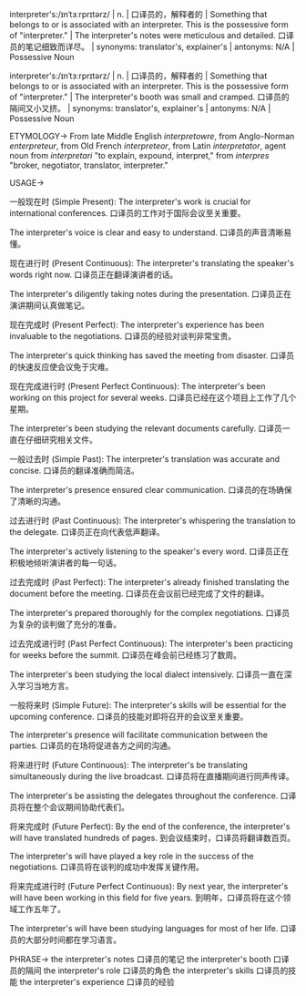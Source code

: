 interpreter's:/ɪnˈtɜːrprɪtərz/ | n. | 口译员的，解释者的 |  Something that belongs to or is associated with an interpreter.  This is the possessive form of "interpreter." | The interpreter's notes were meticulous and detailed. 口译员的笔记细致而详尽。 | synonyms: translator's, explainer's | antonyms: N/A | Possessive Noun

interpreter's:/ɪnˈtɜːrprɪtərz/ | n. | 口译员的，解释者的 |  Something that belongs to or is associated with an interpreter.  This is the possessive form of "interpreter." | The interpreter's booth was small and cramped.  口译员的隔间又小又挤。 | synonyms: translator's, explainer's | antonyms: N/A | Possessive Noun


ETYMOLOGY->
From late Middle English *interpretowre*, from Anglo-Norman *enterpreteur*, from Old French *interpreteor*, from Latin *interpretator*, agent noun from *interpretari* "to explain, expound, interpret," from *interpres* "broker, negotiator, translator, interpreter."

USAGE->

一般现在时 (Simple Present):
The interpreter's work is crucial for international conferences. 口译员的工作对于国际会议至关重要。

The interpreter's voice is clear and easy to understand.  口译员的声音清晰易懂。


现在进行时 (Present Continuous):
The interpreter's translating the speaker's words right now. 口译员正在翻译演讲者的话。

The interpreter's diligently taking notes during the presentation. 口译员正在演讲期间认真做笔记。


现在完成时 (Present Perfect):
The interpreter's experience has been invaluable to the negotiations. 口译员的经验对谈判非常宝贵。

The interpreter's quick thinking has saved the meeting from disaster.  口译员的快速反应使会议免于灾难。


现在完成进行时 (Present Perfect Continuous):
The interpreter's been working on this project for several weeks. 口译员已经在这个项目上工作了几个星期。

The interpreter's been studying the relevant documents carefully. 口译员一直在仔细研究相关文件。


一般过去时 (Simple Past):
The interpreter's translation was accurate and concise. 口译员的翻译准确而简洁。

The interpreter's presence ensured clear communication. 口译员的在场确保了清晰的沟通。


过去进行时 (Past Continuous):
The interpreter's whispering the translation to the delegate. 口译员正在向代表低声翻译。

The interpreter's actively listening to the speaker's every word. 口译员正在积极地倾听演讲者的每一句话。


过去完成时 (Past Perfect):
The interpreter's already finished translating the document before the meeting. 口译员在会议前已经完成了文件的翻译。

The interpreter's prepared thoroughly for the complex negotiations. 口译员为复杂的谈判做了充分的准备。


过去完成进行时 (Past Perfect Continuous):
The interpreter's been practicing for weeks before the summit. 口译员在峰会前已经练习了数周。

The interpreter's been studying the local dialect intensively. 口译员一直在深入学习当地方言。


一般将来时 (Simple Future):
The interpreter's skills will be essential for the upcoming conference. 口译员的技能对即将召开的会议至关重要。

The interpreter's presence will facilitate communication between the parties. 口译员的在场将促进各方之间的沟通。


将来进行时 (Future Continuous):
The interpreter's be translating simultaneously during the live broadcast. 口译员将在直播期间进行同声传译。

The interpreter's be assisting the delegates throughout the conference. 口译员将在整个会议期间协助代表们。


将来完成时 (Future Perfect):
By the end of the conference, the interpreter's will have translated hundreds of pages. 到会议结束时，口译员将翻译数百页。

The interpreter's will have played a key role in the success of the negotiations. 口译员将在谈判的成功中发挥关键作用。


将来完成进行时 (Future Perfect Continuous):
By next year, the interpreter's will have been working in this field for five years. 到明年，口译员将在这个领域工作五年了。

The interpreter's will have been studying languages for most of her life.  口译员的大部分时间都在学习语言。



PHRASE->
the interpreter's notes  口译员的笔记
the interpreter's booth  口译员的隔间
the interpreter's role  口译员的角色
the interpreter's skills  口译员的技能
the interpreter's experience  口译员的经验
